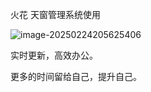 火花 天窗管理系统使用

![image-20250224205625406](https://xp-cdn-oss.oss-cn-wuhan-lr.aliyuncs.com/typora/image-20250224205625406.png)

实时更新，高效办公。

更多的时间留给自己，提升自己。





